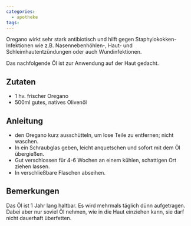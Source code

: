 ```yaml
---
categories:
  - apotheke
tags:
---
```


Oregano wirkt sehr stark antibiotisch und hilft gegen Staphylokokken-Infektionen wie z.B. Nasennebenhöhlen-, Haut- und Schleimhautentzündungen oder auch Wundinfektionen.

Das nachfolgende Öl ist zur Anwendung auf der Haut gedacht.

## Zutaten
* 1 hv. frischer Oregano
* 500ml gutes, natives Olivenöl 

## Anleitung
* den Oregano kurz ausschütteln, um lose Teile zu entfernen; nicht waschen.
* In ein Schraubglas geben, leicht anquetschen und sofort mit dem Öl übergießen.
* Gut verschlossen für 4-6 Wochen an einem kühlen, schattigen Ort ziehen lassen.
* In verschließbare Flaschen abseihen.

## Bemerkungen
Das Öl ist 1 Jahr lang haltbar. Es wird mehrmals täglich dünn aufgetragen. Dabei aber nur soviel Öl nehmen, wie in die Haut einziehen kann, sie darf nicht dauerhaft überfetten.
<!--stackedit_data:
eyJoaXN0b3J5IjpbMjA4NTE4NDMzMl19
-->